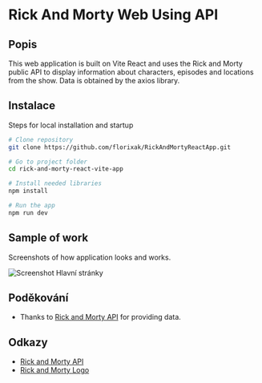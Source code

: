 # Rick And Morty Web Using API

## Popis
This web application is built on Vite React and uses the Rick and Morty public API to display information about characters, episodes and locations from the show. Data is obtained by the axios library.

## Instalace
Steps for local installation and startup

```bash
# Clone repository
git clone https://github.com/florixak/RickAndMortyReactApp.git

# Go to project folder
cd rick-and-morty-react-vite-app

# Install needed libraries
npm install

# Run the app
npm run dev
```

## Sample of work
Screenshots of how application looks and works.

![Screenshot Hlavní stránky](link-na-screenshot)

## Poděkování
- Thanks to [Rick and Morty API](https://rickandmortyapi.com/) for providing data.

## Odkazy
- [Rick and Morty API](https://rickandmortyapi.com/)
- [Rick and Morty Logo](ODKAZ)